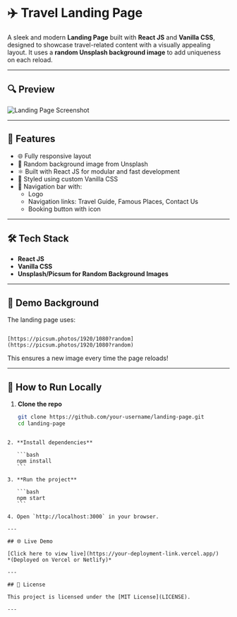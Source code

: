# ✈️ Travel Landing Page

A sleek and modern **Landing Page** built with **React JS** and **Vanilla CSS**, designed to showcase travel-related content with a visually appealing layout. It uses a **random Unsplash background image** to add uniqueness on each reload.

---

## 🔍 Preview

![Landing Page Screenshot](./Landing-page-gif.gif)

---

## 🚀 Features

- 🌐 Fully responsive layout
- 📸 Random background image from Unsplash
- ⚛️ Built with React JS for modular and fast development
- 🎨 Styled using custom Vanilla CSS
- 🧭 Navigation bar with:
  - Logo
  - Navigation links: Travel Guide, Famous Places, Contact Us
  - Booking button with icon

---

## 🛠️ Tech Stack

- **React JS**
- **Vanilla CSS**
- **Unsplash/Picsum for Random Background Images**

---

## 📸 Demo Background

The landing page uses:
```

[https://picsum.photos/1920/1080?random](https://picsum.photos/1920/1080?random)

````
This ensures a new image every time the page reloads!

---

## 🧪 How to Run Locally

1. **Clone the repo**
   ```bash
   git clone https://github.com/your-username/landing-page.git
   cd landing-page
````

2. **Install dependencies**

   ```bash
   npm install
   ```

3. **Run the project**

   ```bash
   npm start
   ```

4. Open `http://localhost:3000` in your browser.

---

## 🌐 Live Demo

[Click here to view live](https://your-deployment-link.vercel.app/)
*(Deployed on Vercel or Netlify)*

---

## 📜 License

This project is licensed under the [MIT License](LICENSE).

---
